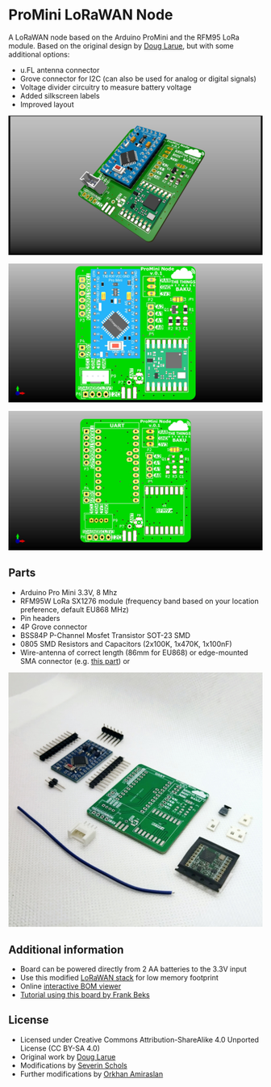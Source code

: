 # ProMini LoRaWAN Node
A LoRaWAN node based on the Arduino ProMini and the RFM95 LoRa module. Based on the original design by [Doug Larue](https://github.com/dlarue/KiCAD/tree/master/ProMini-LoRaWAN-node), but with some additional options:

* u.FL antenna connector
* Grove connector for I2C (can also be used for analog or digital signals)
* Voltage divider circuitry to measure battery voltage
* Added silkscreen labels
* Improved layout

![3D rendered Board](./images/ProMini-Node-v01.jpg)

![3D rendered Board](./images/ProMini-Node-v01-f.jpg)

![3D rendered PCB](./images/pcb01.jpg)

## Parts
* Arduino Pro Mini 3.3V, 8 Mhz
* RFM95W LoRa SX1276 module (frequency band based on your location preference, default EU868 MHz)
* Pin headers
* 4P Grove connector
* BSS84P P-Channel Mosfet Transistor SOT-23 SMD
* 0805 SMD Resistors and Capacitors (2x100K, 1x470K, 1x100nF)
* Wire-antenna of correct length (86mm for EU868) or edge-mounted SMA connector (e.g. [this part](https://www.digikey.com/product-detail/en/rf-solutions/CON-SMA-EDGE-S/CON-SMA-EDGE-S-ND/5845767)) or 


![3D rendered PCB](./images/promini-set1.jpg)


## Additional information
* Board can be powered directly from 2 AA batteries to the 3.3V input
* Use this modified [LoRaWAN stack](https://github.com/azerimaker/arduino-lmic) for low memory footprint
* Online [interactive BOM viewer](https://htmlpreview.github.io/?https://github.com/azerimaker/promini-node/blob/master/hardware/bom/ibom.html)
* [Tutorial using this board by Frank Beks](https://www.thethingsnetwork.org/labs/story/creating-a-ttn-node)

## License
* Licensed under Creative Commons Attribution-ShareAlike 4.0 Unported License (CC BY-SA 4.0)
* Original work by [Doug Larue](https://github.com/dlarue)
* Modifications by [Severin Schols](https://github.com/tiefpunkt)
* Further modifications by [Orkhan Amiraslan](https://github.com/azerimaker)

